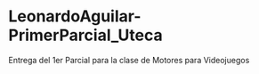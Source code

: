 # LeonardoAguilar-PrimerParcial_Uteca
Entrega del 1er Parcial para la clase de Motores para Videojuegos
